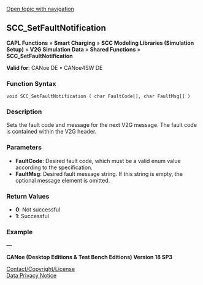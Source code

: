 [Open topic with navigation](../../../../../CANoeDEFamily.htm#Topics/CAPLFunctions/SmartCharging/Functions/CAPLfunctionSCCSetFaultNotification.md)

## SCC_SetFaultNotification

**CAPL Functions** » **Smart Charging** » **SCC Modeling Libraries (Simulation Setup)** » **V2G Simulation Data** » **Shared Functions** » **SCC_SetFaultNotification**

**Valid for**: CANoe DE • CANoe4SW DE

### Function Syntax

```plaintext
void SCC_SetFaultNotification ( char FaultCode[], char FaultMsg[] )
```

### Description

Sets the fault code and message for the next V2G message. The fault code is contained within the V2G header.

### Parameters

- **FaultCode**: Desired fault code, which must be a valid enum value according to the specification.
- **FaultMsg**: Desired fault message string. If this string is empty, the optional message element is omitted.

### Return Values

- **0**: Not successful
- **1**: Successful

### Example

—

**CANoe (Desktop Editions & Test Bench Editions) Version 18 SP3**

[Contact/Copyright/License](../../../Shared/ContactCopyrightLicense.md)  
[Data Privacy Notice](https://www.vector.com/int/en/company/get-info/privacy-policy/)
